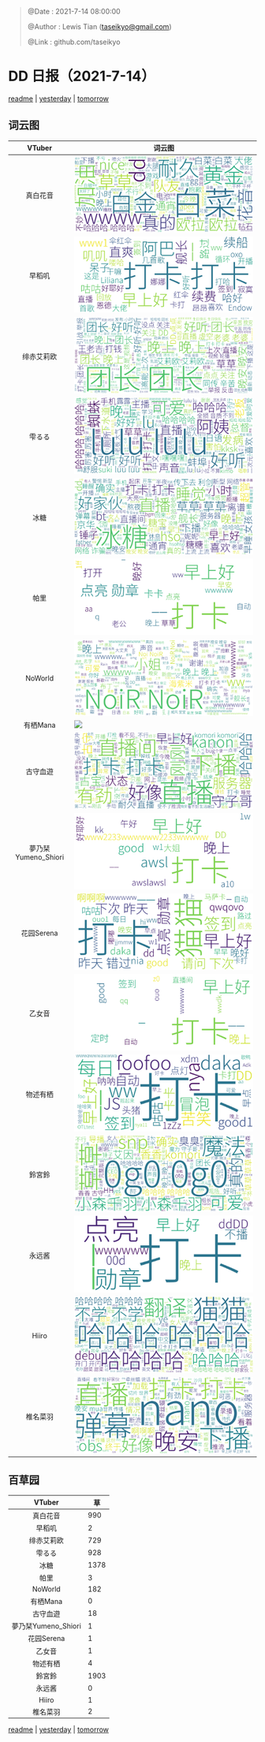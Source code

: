 > @Date    : 2021-7-14 08:00:00
>
> @Author  : Lewis Tian (taseikyo@gmail.com)
>
> @Link    : github.com/taseikyo

# DD 日报（2021-7-14）

[readme](../README.md) | [yesterday](2021-7-13.md) | [tomorrow](2021-7-15.md)

## 词云图

|VTuber|词云图|
|:-:|-|
|真白花音|![](../../images/daily/21402309_2021-7-14_purge_wordcloud.png)|
|早稻叽|![](../../images/daily/41682_2021-7-14_purge_wordcloud.png)|
|绯赤艾莉欧|![](../../images/daily/21396545_2021-7-14_purge_wordcloud.png)|
|雫るる|![](../../images/daily/21013446_2021-7-14_purge_wordcloud.png)|
|冰糖|![](../../images/daily/876396_2021-7-14_purge_wordcloud.png)|
|帕里|![](../../images/daily/4895312_2021-7-14_purge_wordcloud.png)|
|NoWorld|![](../../images/daily/21448649_2021-7-14_purge_wordcloud.png)|
|有栖Mana|![](../../images/daily/6542258_2021-7-14_purge_wordcloud.png)|
|古守血遊|![](../../images/daily/8725120_2021-7-14_purge_wordcloud.png)|
|夢乃栞Yumeno_Shiori|![](../../images/daily/14052636_2021-7-14_purge_wordcloud.png)|
|花园Serena|![](../../images/daily/14327465_2021-7-14_purge_wordcloud.png)|
|乙女音|![](../../images/daily/21320551_2021-7-14_purge_wordcloud.png)|
|物述有栖|![](../../images/daily/21449083_2021-7-14_purge_wordcloud.png)|
|鈴宮鈴|![](../../images/daily/21685677_2021-7-14_purge_wordcloud.png)|
|永远酱|![](../../images/daily/21701071_2021-7-14_purge_wordcloud.png)|
|Hiiro|![](../../images/daily/21919321_2021-7-14_purge_wordcloud.png)|
|椎名菜羽|![](../../images/daily/22347054_2021-7-14_purge_wordcloud.png)|

## 百草园

|VTuber|草|
|:-:|-|
|真白花音|990|
|早稻叽|2|
|绯赤艾莉欧|729|
|雫るる|928|
|冰糖|1378|
|帕里|3|
|NoWorld|182|
|有栖Mana|0|
|古守血遊|18|
|夢乃栞Yumeno_Shiori|1|
|花园Serena|1|
|乙女音|1|
|物述有栖|4|
|鈴宮鈴|1903|
|永远酱|0|
|Hiiro|1|
|椎名菜羽|2|

[readme](../README.md) | [yesterday](2021-7-13.md) | [tomorrow](2021-7-15.md)

